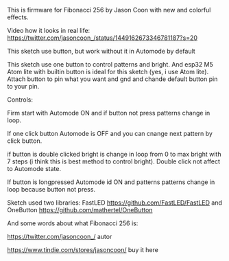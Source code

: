 This is firmware for Fibonacci 256 by Jason Coon with new and colorful effects.

Video how it looks in real life: https://twitter.com/jasoncoon_/status/1449162673346781187?s=20 

This sketch use button, but work without it in Automode by default

This sketch use one button to control patterns and bright. And esp32 M5 Atom lite with builtin button is ideal for this sketch (yes, i use Atom lite).
Attach button to pin what you want and gnd and chande default button pin to your pin.

Controls: 

Firm start with Automode ON and if button not press patterns change in loop. 

If one click button Automode is OFF and you can cnange next pattern by click button.

if button is double clicked bright is change in loop from 0 to max bright with 7 steps (i think this is best method to control bright). Double click not affect to Automode state.

If button is longpressed Automode id ON and patterns patterns change in loop because button not press.


Sketch used two libraries: FastLED https://github.com/FastLED/FastLED and OneButton https://github.com/mathertel/OneButton

And some words about what Fibonacci 256 is:

https://twitter.com/jasoncoon_/ autor

https://www.tindie.com/stores/jasoncoon/ buy it here


